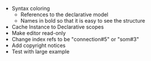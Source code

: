 * Syntax coloring
	* References to the declarative model
	* Names in bold so that it is easy to see the structure
* Cache Instance to Declarative scopes
* Make editor read-only
* Change index refs to be "connection#5" or "som#3"
* Add copyright notices
* Test with large example